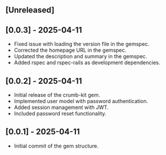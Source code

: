 ## [Unreleased]

## [0.0.3] - 2025-04-11
* Fixed issue with loading the version file in the gemspec.
* Corrected the homepage URL in the gemspec.
* Updated the description and summary in the gemspec.
* Added rspec and rspec-rails as development dependencies.

## [0.0.2] - 2025-04-11

* Initial release of the crumb-kit gem.
* Implemented user model with password authentication.
* Added session management with JWT.
* Included password reset functionality.

## [0.0.1] - 2025-04-11

* Initial commit of the gem structure.